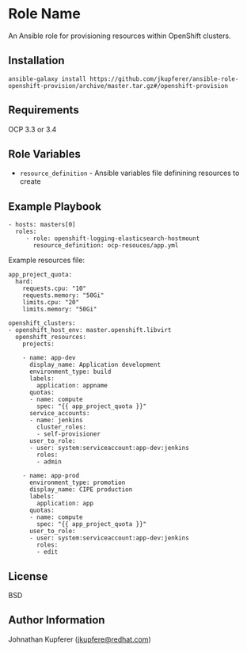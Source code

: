 Role Name
=========

An Ansible role for provisioning resources within OpenShift clusters.

Installation
------------

```
ansible-galaxy install https://github.com/jkupferer/ansible-role-openshift-provision/archive/master.tar.gz#/openshift-provision
```

Requirements
------------

OCP 3.3 or 3.4

Role Variables
--------------

* `resource_definition` - Ansible variables file definining resources to create

Example Playbook
----------------

    - hosts: masters[0]
      roles:
         - role: openshift-logging-elasticsearch-hostmount
           resource_definition: ocp-resouces/app.yml

Example resources file:

    app_project_quota:
      hard:
        requests.cpu: "10"
        requests.memory: "50Gi"
        limits.cpu: "20"
        limits.memory: "50Gi"
    
    openshift_clusters:
    - openshift_host_env: master.openshift.libvirt
      openshift_resources:
        projects:
    
        - name: app-dev
          display_name: Application development
          environment_type: build
          labels:
            application: appname
          quotas:
          - name: compute
            spec: "{{ app_project_quota }}"
          service_accounts:
          - name: jenkins
            cluster_roles:
            - self-provisioner
          user_to_role:
          - user: system:serviceaccount:app-dev:jenkins
            roles:
            - admin
    
        - name: app-prod
          environment_type: promotion
          display_name: CIPE production
          labels:
            application: app
          quotas:
          - name: compute
            spec: "{{ app_project_quota }}"
          user_to_role:
          - user: system:serviceaccount:app-dev:jenkins
            roles:
            - edit

License
-------

BSD

Author Information
------------------

Johnathan Kupferer (jkupfere@redhat.com)
